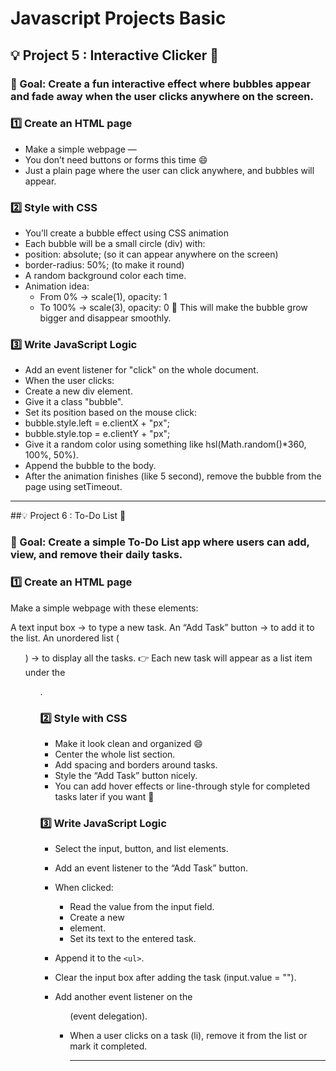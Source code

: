 # Javascript Projects Basic

## 💡 Project 5 : Interactive Clicker 🎈

### 🎯 Goal: Create a fun interactive effect where bubbles appear and fade away when the user clicks anywhere on the screen.

### 1️⃣ Create an HTML page

- Make a simple webpage —
- You don’t need buttons or forms this time 😄
- Just a plain page where the user can click anywhere, and bubbles will appear.

### 2️⃣ Style with CSS

- You’ll create a bubble effect using CSS animation 
- Each bubble will be a small circle (div) with:
- position: absolute; (so it can appear anywhere on the screen)
- border-radius: 50%; (to make it round)
- A random background color each time.
- Animation idea:
  - From 0% → scale(1), opacity: 1
  - To 100% → scale(3), opacity: 0
💨 This will make the bubble grow bigger and disappear smoothly.

### 3️⃣ Write JavaScript Logic

- Add an event listener for "click" on the whole document.
- When the user clicks:
- Create a new div element.
- Give it a class "bubble".
- Set its position based on the mouse click:
- bubble.style.left = e.clientX + "px";
- bubble.style.top = e.clientY + "px";
- Give it a random color using something like hsl(Math.random()*360, 100%, 50%).
- Append the bubble to the body.
- After the animation finishes (like 5 second), remove the bubble from the page using setTimeout.

---


##💡 Project 6 : To-Do List 📝

### 🎯 Goal: Create a simple To-Do List app where users can add, view, and remove their daily tasks.

### 1️⃣ Create an HTML page

Make a simple webpage with these elements:

A text input box → to type a new task.
An “Add Task” button → to add it to the list.
An unordered list (<ul>) → to display all the tasks.
👉 Each new task will appear as a list item under the <ul>.

### 2️⃣ Style with CSS

- Make it look clean and organized 😄
- Center the whole list section.
- Add spacing and borders around tasks.
- Style the “Add Task” button nicely.
- You can add hover effects or line-through style for completed tasks later if you want 🎨

### 3️⃣ Write JavaScript Logic

- Select the input, button, and list elements.

- Add an event listener to the “Add Task” button.
- When clicked:
  - Read the value from the input field.
  - Create a new <li> element.
  - Set its text to the entered task.

- Append it to the `<ul>`.
- Clear the input box after adding the task (input.value = "").
- Add another event listener on the <ul> (event delegation).
- When a user clicks on a task (li), remove it from the list or mark it completed.


  ---
